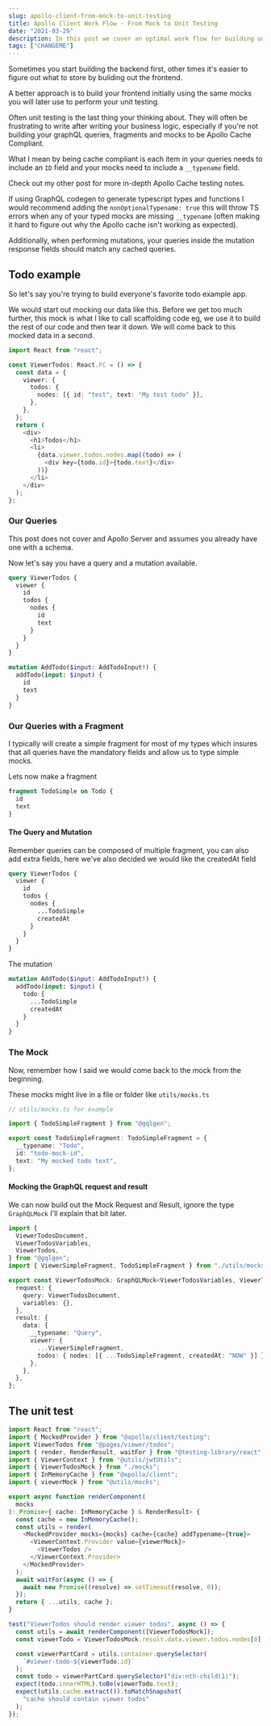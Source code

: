 ```yaml
---
slug: apollo-client-from-mock-to-unit-testing
title: Apollo Client Work Flow - From Mock to Unit Testing
date: "2021-03-29"
description: In this post we cover an optimal work flow for building out and testing React components that use GraphQL queries
tags: ["CHANGEME"]
---
```


Sometimes you start building the backend first, other times it's easier to
figure out what to store by building out the frontend.

A better approach is to build your frontend initially using the same mocks you
will later use to perform your unit testing.

Often unit testing is the last thing your thinking about. They will often be
frustrating to write after writing your business logic, especially if you're not
building your graphQL queries, fragments and mocks to be Apollo Cache Compliant.

What I mean by being cache compliant is each item in your queries needs to
include an `ID` field and your mocks need to include a `__typename` field.

Check out my other post for more in-depth Apollo Cache testing notes.

If using GraphQL codegen to generate typescript types and functions I would
recommend adding the `nonOptionalTypename: true` this will throw TS errors when
any of your typed mocks are missing `__typename` (often making it hard to figure
out why the Apollo cache isn't working as expected).

Additionally, when performing mutations, your queries inside the mutation
response fields should match any cached queries.

## Todo example

So let's say you're trying to build everyone's favorite todo example app.

We would start out mocking our data like this. Before we get too much further,
this mock is what I like to call scaffolding code eg, we use it to build the
rest of our code and then tear it down. We will come back to this mocked data in
a second.

```typescript jsx
import React from "react";

const ViewerTodos: React.FC = () => {
  const data = {
    viewer: {
      todos: {
        nodes: [{ id: "test", text: "My test todo" }],
      },
    },
  };
  return (
    <div>
      <h1>Todos</h1>
      <li>
        {data.viewer.todos.nodes.map((todo) => (
          <div key={todo.id}>{todo.text}</div>
        ))}
      </li>
    </div>
  );
};
```

### Our Queries

This post does not cover and Apollo Server and assumes you already have one with
a schema.

Now let's say you have a query and a mutation available.

```graphql
query ViewerTodos {
  viewer {
    id
    todos {
      nodes {
        id
        text
      }
    }
  }
}
```

```graphql
mutation AddTodo($input: AddTodoInput!) {
  addTodo(input: $input) {
    id
    text
  }
}
```

### Our Queries with a Fragment

I typically will create a simple fragment for most of my types which insures
that all queries have the mandatory fields and allow us to type simple mocks.

Lets now make a fragment

```graphql
fragment TodoSimple on Todo {
  id
  text
}
```

#### The Query and Mutation

Remember queries can be composed of multiple fragment, you can also add extra
fields, here we've also decided we would like the createdAt field

```graphql
query ViewerTodos {
  viewer {
    id
    todos {
      nodes {
        ...TodoSimple
        createdAt
      }
    }
  }
}
```

The mutation

```graphql
mutation AddTodo($input: AddTodoInput!) {
  addTodo(input: $input) {
    todo {
      ...TodoSimple
      createdAt
    }
  }
}
```

### The Mock

Now, remember how I said we would come back to the mock from the beginning.

These mocks might live in a file or folder like `utils/mocks.ts`

```typescript jsx
// utils/mocks.ts for example

import { TodoSimpleFragment } from "@gqlgen";

export const TodoSimpleFragment: TodoSimpleFragment = {
  __typename: "Todo",
  id: "todo-mock-id",
  text: "My mocked todo text",
};
```

#### Mocking the GraphQL request and result

We can now build out the Mock Request and Result, ignore the type `GraphQLMock`
I'll explain that bit later.

```typescript
import {
  ViewerTodosDocument,
  ViewerTodosVariables,
  ViewerTodos,
} from "@gqlgen";
import { ViewerSimpleFragment, TodoSimpleFragment } from "./utils/mocks";

export const ViewerTodosMock: GraphQLMock<ViewerTodosVariables, ViewerTodos> = {
  request: {
    query: ViewerTodosDocument,
    variables: {},
  },
  result: {
    data: {
      __typename: "Query",
      viewer: {
        ...ViewerSimpleFragment,
        todos: { nodes: [{ ...TodoSimpleFragment, createdAt: "NOW" }] },
      },
    },
  },
};
```

## The unit test

```typescript jsx
import React from "react";
import { MockedProvider } from "@apollo/client/testing";
import ViewerTodos from "@pages/viewer/todos";
import { render, RenderResult, waitFor } from "@testing-library/react";
import { ViewerContext } from "@utils/jwtUtils";
import { ViewerTodosMock } from "./mocks";
import { InMemoryCache } from "@apollo/client";
import { viewerMock } from "@utils/mocks";

export async function renderComponent(
  mocks
): Promise<{ cache: InMemoryCache } & RenderResult> {
  const cache = new InMemoryCache();
  const utils = render(
    <MockedProvider mocks={mocks} cache={cache} addTypename={true}>
      <ViewerContext.Provider value={viewerMock}>
        <ViewerTodos />
      </ViewerContext.Provider>
    </MockedProvider>
  );
  await waitFor(async () => {
    await new Promise((resolve) => setTimeout(resolve, 0));
  });
  return { ...utils, cache };
}

test("ViewerTodos should render viewer todos", async () => {
  const utils = await renderComponent([ViewerTodosMock]);
  const viewerTodo = ViewerTodosMock.result.data.viewer.todos.nodes[0];

  const viewerPartCard = utils.container.querySelector(
    `#viewer-todo-${viewerTodo.id}`
  );
  const todo = viewerPartCard.querySelector("div:nth-child(1)");
  expect(todo.innerHTML).toBe(viewerTodo.text);
  expect(utils.cache.extract()).toMatchSnapshot(
    "cache should contain viewer todos"
  );
});
```
